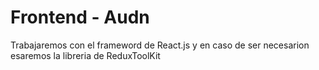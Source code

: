 # Frontend - Audn

Trabajaremos con el frameword de React.js y en caso de ser necesarion esaremos la libreria de ReduxToolKit

